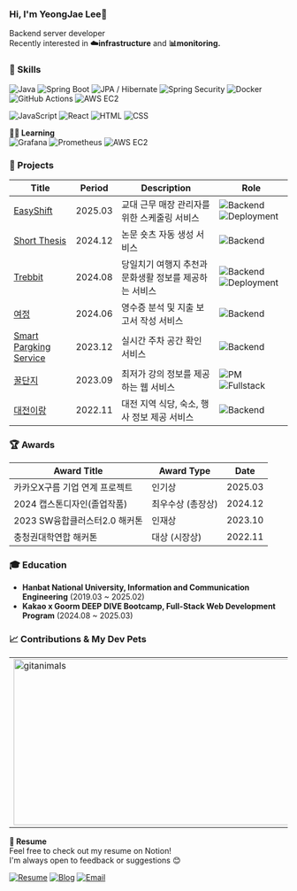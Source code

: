 ### Hi, I'm YeongJae Lee👋
Backend server developer </br>
Recently interested in **☁️infrastructure** and **📊monitoring.**
</br>

### 🚀 Skills  
![Java](https://img.shields.io/badge/Java-007396?logo=java&logoColor=white)
![Spring Boot](https://img.shields.io/badge/Spring%20Boot-6DB33F?logo=springboot&logoColor=white)
![JPA / Hibernate](https://img.shields.io/badge/JPA%20/%20Hibernate-59666C?logo=hibernate&logoColor=white&style=flat)
![Spring Security](https://img.shields.io/badge/Spring%20Security-6DB33F?logo=spring&logoColor=white&style=flat)
![Docker](https://img.shields.io/badge/Docker-2496ED?logo=docker&logoColor=white)
![GitHub Actions](https://img.shields.io/badge/GitHub%20Actions-2088FF?logo=githubactions&logoColor=white)
![AWS EC2](https://img.shields.io/badge/AWS%20EC2-FF9900?logo=amazonaws&logoColor=white)

![JavaScript](https://img.shields.io/badge/JavaScript-F7DF1E?logo=javascript&logoColor=black&style=flat)
![React](https://img.shields.io/badge/React-61DAFB?logo=react&logoColor=black&style=flat)
![HTML](https://img.shields.io/badge/HTML5-E34F26?logo=html5&logoColor=white&style=flat)
![CSS](https://img.shields.io/badge/CSS3-1572B6?logo=css3&logoColor=white&style=flat)

**🏃‍➡️ Learning** </br>
![Grafana](https://img.shields.io/badge/Grafana-F46800?logo=grafana&logoColor=white)
![Prometheus](https://img.shields.io/badge/Prometheus-E6522C?logo=prometheus&logoColor=white)
![AWS EC2](https://img.shields.io/badge/AWS%20EC2-FF9900?logo=amazonaws&logoColor=white)


### 🚀 Projects

| Title                         | Period | Description                                                 | Role              |
|------------------------------|--------|-------------------------------------------------------------|--------------------|
| [EasyShift](https://github.com/YeongJae0114/EasyShift-backend)|2025.03| 교대 근무 매장 관리자를 위한 스케줄링 서비스                           |![Backend](https://img.shields.io/badge/Backend-blue)  ![Deployment](https://img.shields.io/badge/Deployment-green) |
| [ Short Thesis](https://github.com/Short-thesis) |2024.12| 논문 숏츠 자동 생성 서비스                                        |![Backend](https://img.shields.io/badge/Backend-blue) |
| [Trebbit](https://github.com/Sparcs-Hackathon-Team29)           |2024.08| 당일치기 여행지 추천과 문화생활 정보를 제공하는 서비스                   |![Backend](https://img.shields.io/badge/Backend-blue)  ![Deployment](https://img.shields.io/badge/Deployment-green) |
| [여정](https://github.com/YeongJae0114/Travel-Money-backend)                          |2024.06| 영수증 분석 및 지출 보고서 작성 서비스                               |![Backend](https://img.shields.io/badge/Backend-blue) |
| [Smart Pargking Service](https://github.com/Smart-Parking-PJ)       |2023.12| 실시간 주차 공간 확인 서비스                                       |![Backend](https://img.shields.io/badge/Backend-blue) |
|[꿀단지](https://github.com/gguldangi)              |2023.09| 최저가 강의 정보를 제공하는 웹 서비스                                |![PM](https://img.shields.io/badge/PM-purple)  ![Fullstack](https://img.shields.io/badge/Fullstack-lightgrey) |
|  [대전이랑](https://github.com/YeongJae0114/With_Deajeon_PJ)                    |2022.11| 대전 지역 식당, 숙소, 행사 정보 제공 서비스                           |![Backend](https://img.shields.io/badge/Backend-blue) |

### 🏆 Awards

| Award Title | Award Type | Date |
|-----------|-----------|-----------|
| 카카오X구름 기업 연계 프로젝트 | 인기상 | 2025.03 |
| 2024 캡스톤디자인(졸업작품) | 최우수상 (총장상) | 2024.12 |
| 2023 SW융합클러스터2.0 해커톤 | 인재상 | 2023.10 |
| 충청권대학연합 해커톤 | 대상 (시장상) | 2022.11 |

### 🎓 Education
- **Hanbat National University, Information and Communication Engineering** (2019.03 ~ 2025.02)
- **Kakao x Goorm DEEP DIVE Bootcamp, Full-Stack Web Development Program** (2024.08 ~ 2025.03)


<h3>📈 Contributions & My Dev Pets</h3>
<table>
  <tr>
    <td>
      <a href="https://www.gitanimals.org/">
        <img
          src="https://render.gitanimals.org/guilds/698048589689348084/draw"
          width="600"
          height="300"
          alt="gitanimals"
        />
      </a>
    </td>
    <td>
      <a href="https://github.com/YeongJae0114">
        <img src="https://github-readme-stats.vercel.app/api?username=YeongJae0114&show_icons=true&theme=tokyonight" />
      </a>
    </td>
  </tr>
</table>

**📄 Resume** 
</br>
Feel free to check out my resume on Notion!   </br>
I'm always open to feedback or suggestions 😊  

[![Resume](https://img.shields.io/badge/Resume-Notion-000000?logo=notion&logoColor=white)](https://lopsided-stallion-c16.notion.site/26-Junior-Backend-Developer-1cdc94c8d6d180f993d1feba66d45e5c?pvs=4)
[![Blog](https://img.shields.io/badge/Blog-000000?logo=velog&logoColor=white&style=flat)](https://velog.io/@yjl8628/posts)
[![Email](https://img.shields.io/badge/Email-D14836?logo=gmail&logoColor=white&style=flat)](mailto:zerojae175@gmail.com)

